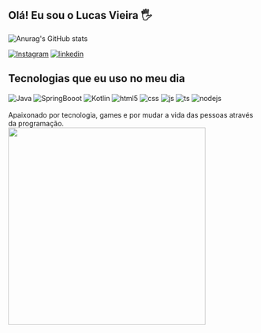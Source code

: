 ## Olá! Eu sou o Lucas Vieira 🖐️

![Anurag's GitHub stats](https://github-readme-stats.vercel.app/api?username=MarcosLucasVieira&show_icons=true&theme=tokyonight)


[![Instagram](https://img.shields.io/badge/Instagram-E4405F?style=for-the-badge&logo=instagram&logoColor=white)](https://www.instagram.com/marcos_vieir7/)
[![linkedin](https://img.shields.io/badge/LinkedIn-0077B5?style=for-the-badge&logo=linkedin&logoColor=white)](https://www.linkedin.com/in/marcos-lucas-vieira-a1b61b200/)




## Tecnologias que eu uso no meu dia

<div style="display: inline_block">
  <img align="center" alt="Java" src="https://img.shields.io/badge/Java-ED8B00?style=for-the-badge&logo=openjdk&logoColor=white" />
  <img align="center" alt="SpringBooot" src="https://img.shields.io/badge/Spring-6DB33F?style=for-the-badge&logo=spring&logoColor=white" /> 
  <img align="center" alt="Kotlin" src="https://img.shields.io/badge/Kotlin-0095D5?&style=for-the-badge&logo=kotlin&logoColor=white" />
  <img align="center" alt="html5" src="https://img.shields.io/badge/HTML5-E34F26?style=for-the-badge&logo=html5&logoColor=white" />
  <img align="center" alt="css" src="https://img.shields.io/badge/CSS3-1572B6?style=for-the-badge&logo=css3&logoColor=white" />
  <img align="center" alt="js" src="https://img.shields.io/badge/JavaScript-323330?style=for-the-badge&logo=javascript&logoColor=F7DF1E" />
  <img align="center" alt="ts" src="https://img.shields.io/badge/TypeScript-007ACC?style=for-the-badge&logo=typescript&logoColor=white" />
  <img align="center" alt="nodejs" src="https://img.shields.io/badge/Node.js-43853D?style=for-the-badge&logo=node.js&logoColor=white" />
</div><br/>
Apaixonado por tecnologia, games e por mudar a vida das pessoas através da programação.

   <img align="center" heigth='400' width='400' src="https://user-images.githubusercontent.com/74038190/225813708-98b745f2-7d22-48cf-9150-083f1b00d6c9.gif"/>



